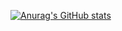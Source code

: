 [![Anurag's GitHub stats](https://github-readme-stats.vercel.app/api?username=josueBarretogit)](github-readme-stats-hsgxmsj2c-josuedevs-projects.vercel.app)
